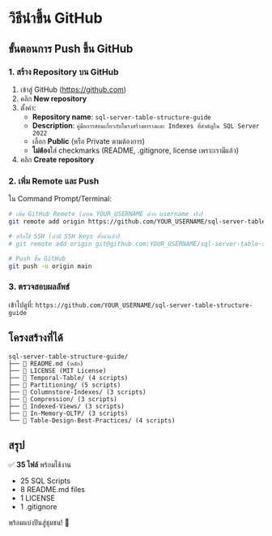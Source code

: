 # วิธีนำขึ้น GitHub

## ขั้นตอนการ Push ขึ้น GitHub

### 1. สร้าง Repository บน GitHub

1. เข้าสู่ GitHub (https://github.com)
2. คลิก **New repository**
3. ตั้งค่า:
   - **Repository name**: `sql-server-table-structure-guide`
   - **Description**: `คู่มือการสอนเกี่ยวกับโครงสร้างตารางและ Indexes ที่สำคัญใน SQL Server 2022`
   - เลือก **Public** (หรือ Private ตามต้องการ)
   - **ไม่ต้อง**ใส่ checkmarks (README, .gitignore, license เพราะเรามีแล้ว)
4. คลิก **Create repository**

### 2. เพิ่ม Remote และ Push

ใน Command Prompt/Terminal:

```bash
# เพิ่ม GitHub Remote (แทน YOUR_USERNAME ด้วย username จริง)
git remote add origin https://github.com/YOUR_USERNAME/sql-server-table-structure-guide.git

# หรือใช้ SSH (ถ้ามี SSH keys ตั้งค่าแล้ว)
# git remote add origin git@github.com:YOUR_USERNAME/sql-server-table-structure-guide.git

# Push ขึ้น GitHub
git push -u origin main
```

### 3. ตรวจสอบผลลัพธ์

เข้าไปดูที่: `https://github.com/YOUR_USERNAME/sql-server-table-structure-guide`

## โครงสร้างที่ได้

```
sql-server-table-structure-guide/
├── 📄 README.md (หลัก)
├── 📄 LICENSE (MIT License)
├── 📁 Temporal-Table/ (4 scripts)
├── 📁 Partitioning/ (5 scripts)
├── 📁 Columnstore-Indexes/ (3 scripts)
├── 📁 Compression/ (3 scripts)
├── 📁 Indexed-Views/ (3 scripts)
├── 📁 In-Memory-OLTP/ (3 scripts)
└── 📁 Table-Design-Best-Practices/ (4 scripts)
```

## สรุป

✅ **35 ไฟล์** พร้อมใช้งาน
- 25 SQL Scripts
- 8 README.md files
- 1 LICENSE
- 1 .gitignore

พร้อมแบ่งปันสู่ชุมชน! 🎉

